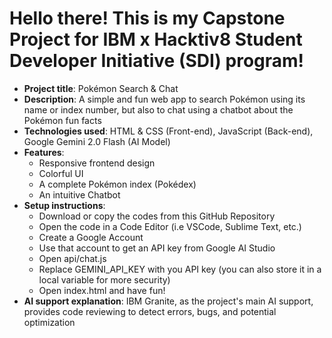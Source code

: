 # Hello there! This is my Capstone Project for IBM x Hacktiv8 Student Developer Initiative (SDI) program!

- **Project title**: Pokémon Search & Chat
- **Description**: A simple and fun web app to search Pokémon using its name or index number, but also to chat using a chatbot about the Pokémon fun facts
- **Technologies used**: HTML & CSS (Front-end), JavaScript (Back-end), Google Gemini 2.0 Flash (AI Model)
- **Features**:
  - Responsive frontend design
  - Colorful UI
  - A complete Pokémon index (Pokédex)
  - An intuitive Chatbot
- **Setup instructions**:
  - Download or copy the codes from this GitHub Repository
  - Open the code in a Code Editor (i.e VSCode, Sublime Text, etc.)
  - Create a Google Account
  - Use that account to get an API key from Google AI Studio
  - Open api/chat.js
  - Replace GEMINI_API_KEY with you API key (you can also store it in a local variable for more security)
  - Open index.html and have fun!
- **AI support explanation**: IBM Granite, as the project's main AI support, provides code reviewing to detect errors, bugs, and potential optimization
    

